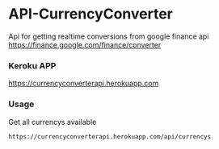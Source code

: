 # API-CurrencyConverter

Api for getting realtime conversions from google finance api
https://finance.google.com/finance/converter

### Keroku APP
https://currencyconverterapi.herokuapp.com

### Usage

Get all currencys available
```
https://currencyconverterapi.herokuapp.com/api/currencys
```
